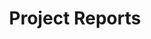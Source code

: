 ---
title: "Project Reports"
icon: "/images/report.png"
list: 
    - content: "Benjamin Dichter, Oliver R ̈ubel, Ryan Ly, Satrajit Ghosh, Jerome Lecoq, Saskia de Vries, Carly Kiselycznyk, Kaitlyn Casimo, and Stephanie Albin, “Report: Neurodata Rehack: Generating new insights from existing neurophysiology data through secondary analysis: October 3-5, 2022” Online Technical Report, January 2023, <br><br> <a href=''>(PDF) (LaTeX)</a>"
    - content: "Oliver Rübel, Benjamin Dichter, Ryan Ly , “Report: 2022 NWB Users Days at HHMI Janelia 13th NWB Hackathon: July 25 – 27, 2022,” Online Technical Report, August 2022 <br><br> <a href=''>(PDF) (LaTeX)</a>"
    - content: "Ryan Ly, Benjamin Dichter, Yaroslav O. Halchenko , Satrajit S. Ghosh, and Oliver Rübel, “Report: 2022 NWB-DANDI Remote Developer Hackathon 12th NWB Hackathon: February 15 – 18, 2022“, Online Technical Report, March 23, 2022 <br><br> <a href=''>(PDF) (LaTeX)</a>"
    - content: "Benjamin Dichter, Ryan Ly, Matthew Avaylon, and Oliver Rübel, “Report: 2021 NWB Users Days at INCF Training Weeks 11th NWB Hackathon: August 25 – 27, 2021,” Online Technical Report, September 2021 <br><br> <a href=''>(PDF) (LaTeX)</a>"
    - content: "Ryan Ly, Benjamin Dichter, Andrew Tritt, Pam Baker, Yaroslav O. Halchenko , Satrajit S. Ghosh, and Oliver Rübel, “Report: 2021 NWB-DANDI Remote Developer Hackathon 10th NWB Hackathon: March 30th – April 1st, 2021“, Online Technical Report, May 27, 2021 <br><br> <a href=''>(PDF) (LaTeX)</a>"
    - content: "Ryan Ly, Oliver Rübel, Benjamin Dichter, Andrew Tritt, Pam Baker eds., “Report: 9th NWB Hackathon Virtual User Days; September 2020,” Online Technical Report, April, 2021 <br><br> <a href=''>(PDF) (LaTeX)</a>"
    - content: "Oliver Rübel, Andrew Tritt, Ryan Ly, Benjamin Dichter, Pamela Baker eds., “Report: 8th NWB Hackathon Virtual User Days; May 2020,” Online Technical Report, June 20, 2020 <br><br> <a href=''>(PDF) (LaTeX)</a>"
    - content: "Oliver Rübel, Andrew Tritt, Ryan Ly, Benjamin Dichter eds., “Report: 6th NWB:N Hackathon at HHMI Janelia: User Days and Developer Hackathon,” Online Technical Report, June, 2019 <br><br> <a href=''>(PDF) (LaTeX)</a>"
    - content: "Oliver Rübel, Andrew Tritt, and Kristofer Bouchard eds., Report: 5th NWB:N Hackathon at Lawrence Berkeley National Laboratory, User Training and Engagement, Online Technical Report, May, 17, 2018 <br><br> <a href=''>(PDF) (LaTeX)</a>"
---